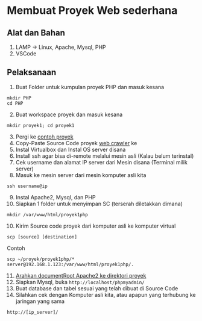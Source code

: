 # Membuat Proyek Web sederhana

## Alat dan Bahan

1. LAMP -> Linux, Apache, Mysql, PHP
2. VSCode

## Pelaksanaan

1. Buat Folder untuk kumpulan proyek PHP dan masuk kesana

```
mkdir PHP
cd PHP
```

2. Buat workspace proyek dan masuk kesana

```
mkdir proyek1; cd proyek1
```

3. Pergi ke [contoh proyek](../Pemrograman/Web/Crawler.md)
4. Copy-Paste Source Code proyek [web crawler](https://github.com/ramamimu/FP-LBE-NCC) ke
5. Instal Virtualbox dan Instal OS server disana
6. Install ssh agar bisa di-remote melalui mesin asli (Kalau belum terinstal)
7. Cek username dan alamat IP server dari Mesin disana (Terminal milik server)
8. Masuk ke mesin server dari mesin komputer asli kita

```
ssh username@ip
```

9. Instal Apache2, Mysql, dan PHP
10. Siapkan 1 folder untuk menyimpan SC (terserah diletakkan dimana)

```
mkdir /var/www/html/proyek1php
```

10. Kirim Source code proyek dari komputer asli ke komputer virtual

```
scp [source] [destination]
```

Contoh

```
scp ~/proyek/proyek1php/* server@192.168.1.123:/var/www/html/proyek1php/.
```

11. [Arahkan documentRoot Apache2 ke direktori proyek](Apache_route1.md)
12. Siapkan Mysql, buka `http://localhost/phpmyadmin/`
13. Buat database dan tabel sesuai yang telah dibuat di Source Code
14. Silahkan cek dengan Komputer asli kita, atau apapun yang terhubung ke jaringan yang sama

```
http://[ip_server]/
```

